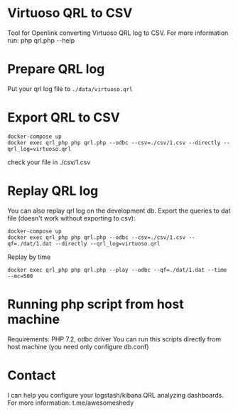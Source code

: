# Virtuoso QRL to CSV
Tool for Openlink converting Virtuoso QRL log to CSV.
For more information run: php qrl.php --help

# Prepare QRL log

Put your qrl log file to `./data/virtuoso.qrl`

# Export QRL to CSV

```
docker-compose up
docker exec qrl_php php qrl.php --odbc --csv=./csv/1.csv --directly --qrl_log=virtuoso.qrl
```

check your file in ./csv/1.csv

# Replay QRL log

You can also replay qrl log on the development db.
Export the queries to dat file (doesn't work without exporting to csv):

```
docker-compose up
docker exec qrl_php php qrl.php --odbc --csv=./csv/1.csv --qf=./dat/1.dat --directly --qrl_log=virtuoso.qrl
```

Replay by time

```
docker exec qrl_php php qrl.php --play --odbc --qf=./dat/1.dat --time --mc=500 
```

# Running php script from host machine

Requirements: PHP 7.2, odbc driver
You can run this scripts directly from host machine (you need only configure db.conf)

# Contact

I can help you configure your logstash/kibana QRL analyzing dashboards.
For more information: t.me/awesomeshedy